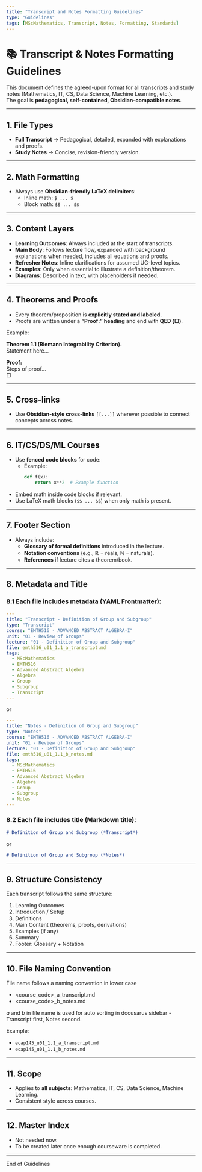 ```yaml
---
title: "Transcript and Notes Formatting Guidelines"
type: "Guidelines"
tags: [MScMathematics, Transcript, Notes, Formatting, Standards]
---
```


# 📚 Transcript & Notes Formatting Guidelines

This document defines the agreed-upon format for all transcripts and study notes (Mathematics, IT, CS, Data Science, Machine Learning, etc.).  
The goal is **pedagogical, self-contained, Obsidian-compatible notes**.

---

## 1. File Types
- **Full Transcript** → Pedagogical, detailed, expanded with explanations and proofs.
- **Study Notes** → Concise, revision-friendly version.

---

## 2. Math Formatting
- Always use **Obsidian-friendly LaTeX delimiters**:
  - Inline math: `$ ... $`
  - Block math: `$$ ... $$`

---

## 3. Content Layers
- **Learning Outcomes**: Always included at the start of transcripts.
- **Main Body**: Follows lecture flow, expanded with background explanations when needed, includes all equations and proofs.
- **Refresher Notes**: Inline clarifications for assumed UG-level topics.
- **Examples**: Only when essential to illustrate a definition/theorem.
- **Diagrams**: Described in text, with placeholders if needed.

---

## 4. Theorems and Proofs
- Every theorem/proposition is **explicitly stated and labeled**.
- Proofs are written under a **“Proof:” heading** and end with **QED (□)**.

Example:

**Theorem 1.1 (Riemann Integrability Criterion).**  
Statement here...

**Proof:**  
Steps of proof...  
□

---

## 5. Cross-links
- Use **Obsidian-style cross-links** `[[...]]` wherever possible to connect concepts across notes.

---

## 6. IT/CS/DS/ML Courses
- Use **fenced code blocks** for code:
  - Example:  
    ```python
    def f(x):
        return x**2  # Example function
    ```
- Embed math inside code blocks if relevant.
- Use LaTeX math blocks (`$$ ... $$`) when only math is present.

---

## 7. Footer Section
- Always include:
  - **Glossary of formal definitions** introduced in the lecture.
  - **Notation conventions** (e.g., $\mathbb{R}$ = reals, $\mathbb{N}$ = naturals).
  - **References** if lecture cites a theorem/book.

---

## 8. Metadata and Title
### 8.1 Each file includes metadata (YAML Frontmatter):

```yaml
---
title: "Transcript - Definition of Group and Subgroup"
type: "Transcript"
course: "EMTH516 - ADVANCED ABSTRACT ALGEBRA-I"
unit: "01 - Review of Groups"
lecture: "01 - Definition of Group and Subgroup"
file: emth516_u01_1.1_a_transcript.md
tags:
  - MScMathematics
  - EMTH516
  - Advanced Abstract Algebra
  - Algebra
  - Group
  - Subgroup
  - Transcript
---
```

or

```yaml
---
title: "Notes - Definition of Group and Subgroup"
type: "Notes"
course: "EMTH516 - ADVANCED ABSTRACT ALGEBRA-I"
unit: "01 - Review of Groups"
lecture: "01 - Definition of Group and Subgroup"
file: emth516_u01_1.1_b_notes.md
tags:
  - MScMathematics
  - EMTH516
  - Advanced Abstract Algebra
  - Algebra
  - Group
  - Subgroup
  - Notes
---
```

### 8.2 Each file includes title (Markdown title):

```md
# Definition of Group and Subgroup (*Transcript*)
```

or

```md
# Definition of Group and Subgroup (*Notes*)

```

---

## 9. Structure Consistency
Each transcript follows the same structure:
1. Learning Outcomes
2. Introduction / Setup
3. Definitions
4. Main Content (theorems, proofs, derivations)
5. Examples (if any)
6. Summary
7. Footer: Glossary + Notation

---

## 10. File Naming Convention
 
 File name follows a naming convention in lower case
  - <course_code>_<unit>_<lecture>_a_transcript.md
  - <course_code>_<unit>_<lecture>_b_notes.md

_a_ and _b_ in file name is used for auto sorting in docusarus sidebar - Transcript first, Notes second.

 Example:
  - `ecap145_u01_1.1_a_transcript.md`
  - `ecap145_u01_1.1_b_notes.md`
---

## 11. Scope
- Applies to **all subjects**: Mathematics, IT, CS, Data Science, Machine Learning.
- Consistent style across courses.

---

## 12. Master Index
- Not needed now.
- To be created later once enough courseware is completed.

---

End of Guidelines
